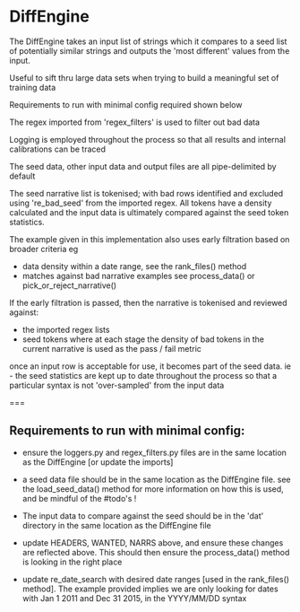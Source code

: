 # DiffEngine
The DiffEngine takes an input list of strings which it compares
to a seed list of potentially similar strings and outputs the 'most different' values from the input.

Useful to sift thru large data sets when trying to build a meaningful set of training data

Requirements to run with minimal config required shown below

The regex imported from 'regex_filters' is used to filter out bad data

Logging is employed throughout the process so that all results and internal calibrations can be traced

The seed data, other input data and output files are all pipe-delimited by default

The seed narrative list is tokenised; with bad rows identified and excluded using 're_bad_seed'
from the imported regex. All tokens have a density calculated and the input data is ultimately
compared against the seed token statistics.

The example given in this implementation also uses early filtration based on broader criteria eg
- data density within a date range, see the rank_files() method
- matches against bad narrative examples see process_data() or pick_or_reject_narrative()

If the early filtration is passed, then the narrative is tokenised and reviewed against:
 - the imported regex lists
 - seed tokens
 where at each stage the density of bad tokens in the current narrative is used as the pass / fail metric

once an input row is acceptable for use, it becomes part of the seed data.
ie - the seed statistics are kept up to date throughout the process so that a particular syntax is not
'over-sampled' from the input data

===

## Requirements to run with minimal config:
- ensure the loggers.py and regex_filters.py files are in the same location as the DiffEngine
[or update the imports]

- a seed data file should be in the same location as the DiffEngine file.
see the load_seed_data() method for more information on how this is used, and be mindful of the #todo's !

- The input data to compare against the seed should be in the 'dat' directory
in the same location as the DiffEngine file

- update HEADERS, WANTED, NARRS above, and ensure these changes are reflected above.
This should then ensure the process_data() method is looking in the right place

- update re_date_search with desired date ranges [used in the rank_files() method]. The example
provided implies we are only looking for dates with Jan 1 2011 and Dec 31 2015, in the YYYY/MM/DD syntax

